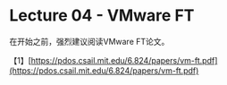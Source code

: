 # Lecture 04 - VMware FT


在开始之前，强烈建议阅读VMware FT论文。

【1】[https://pdos.csail.mit.edu/6.824/papers/vm-ft.pdf](https://pdos.csail.mit.edu/6.824/papers/vm-ft.pdf)

